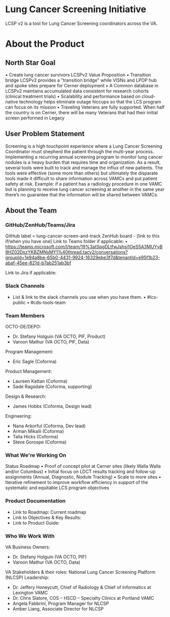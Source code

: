 # Lung Cancer Screening Initiative
LCSP v2 is a tool for Lung Cancer Screening coordinators across the VA.

# About the Product
## North Star Goal 
•	Create lung cancer survivors
LCSPv2 Value Proposition
•	Transition bridge LCSPv2 provides a "transition bridge" while VISNs and LPOP hub and spoke sites prepare for Cerner deployment
•	A Common database in LCSPv2 maintains accumulated data consistent for research cohorts (clinical treatment trials) 
•	Scalability and performance based on cloud-native technology helps eliminate outage hiccups so that the LCS program can focus on its mission 
•	Traveling Veterans are fully supported. When half the country is on Cerner, there will be many Veterans that had their initial screen performed in Legacy 

## User Problem Statement
Screening is a high touchpoint experience where a Lung Cancer Screening Coordinator must shepherd the patient through the multi-year process.  Implementing a recurring annual screening program to monitor lung cancer nodules is a heavy burden that requires time and organization.  As a result, several tools were built to track and manage the influx of new patients.  The tools were effective (some more than others) but ultimately the disparate tools made it difficult to share information across VAMCs and put patient safety at risk.  Example: if a patient has a radiology procedure in one VAMC but is planning to receive lung cancer screening at another in the same year there’s no guarantee that the information will be shared between VAMCs.

## About the Team
### GitHub/ZenHub/Teams/Jira
GitHub label = lung-cancer-screen-and-track
ZenHub board - [link to this if/when you have one]
Link to Teams folder if applicable: 
•	https://teams.microsoft.com/l/team/19%3atSpgDLtfwJshsi1OeS5A3MUYyB9HZ02DszYKBZMNsMY1%40thread.tacv2/conversations?groupId=1e94a8be-65b0-4431-9924-16329ebe3f7d&tenantId=e95f1b23-abaf-45ee-821d-b7ab251ab3bf 

Link to Jira if applicable: 


### Slack Channels
- List & link to the slack channels you use when you have them.
•	#lcs-public
•	#cds-tools-team

### Team Members
OCTO-DE/DEPO:
- Dr. Stefany Holguin (VA OCTO, PIF, Product)
- Varoon Mathur (VA OCTO, PIF, Data)

Program Management:
- Eric Sagle (Coforma)

Product Management:
- Laureen Kattan (Coforma)
- Sade Ragsdale (Coforma, supporting)

Design & Research:
- James Hobbs (Coforma, Design lead)

Engineering:
- Nana Arkorful (Coforma, Dev lead)
- Arman Mikaili (Coforma)
- Talia Hicks (Coforma)
- Steve Gorospe (Coforma)

### What We're Working On
Status
Roadmap
•	Proof of concept pilot at Cerner sites (likely Walla Walla and/or Columbus)
•	Initial focus on LDCT results tracking and follow-up assignments (Annual, Diagnostic, Nodule Tracking)
•	Scale to more sites
•	Iterative refinement to improve workflow efficiency in support of the systematic and equitable LCS program objectives


### Product Documentation
- Link to Roadmap: Current roadmap
- Link to Objectives & Key Results: 
- Link to Product Guide: 

### Who We Work With
VA Business Owners:
- Dr. Stefany Holguin (VA OCTO, PIF)
- Varoon Mathur (VA OCTO, Data)

VA Stakeholders & their roles: 
National Lung Cancer Screening Platform (NLCSP) Leadership:
- Dr. Jeffery Honeycutt, Chief of Radiology & Chief of Informatics at Lexington VAMC
- Dr. Chris Slatore, COS – HSCD – Specialty Clinics at Portland VAMC
- Angela Fabbrini, Program Manager for NLCSP
- Amber Liang, Associate Director for NLCSP

